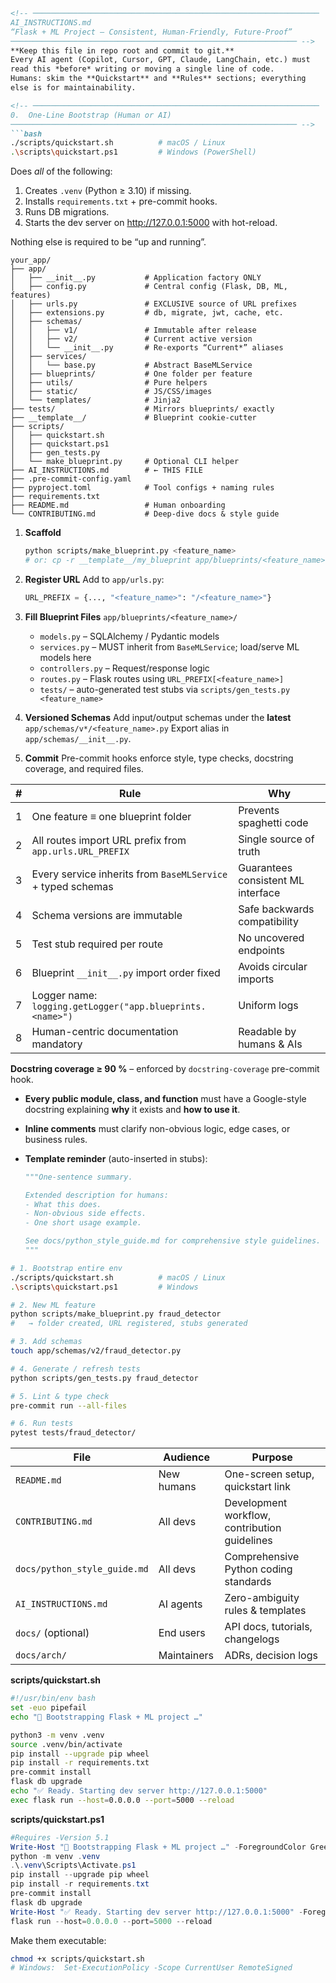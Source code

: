 ```markdown
<!-- ────────────────────────────────────────────────────────────────
AI_INSTRUCTIONS.md
“Flask + ML Project – Consistent, Human-Friendly, Future-Proof”
──────────────────────────────────────────────────────────────── -->
**Keep this file in repo root and commit to git.**
Every AI agent (Copilot, Cursor, GPT, Claude, LangChain, etc.) must
read this *before* writing or moving a single line of code.
Humans: skim the **Quickstart** and **Rules** sections; everything
else is for maintainability.

<!-- ────────────────────────────────────────────────────────────────
0.  One-Line Bootstrap (Human or AI)
──────────────────────────────────────────────────────────────── -->
```bash
./scripts/quickstart.sh          # macOS / Linux
.\scripts\quickstart.ps1         # Windows (PowerShell)
```

Does *all* of the following:

1. Creates `.venv` (Python ≥ 3.10) if missing.
2. Installs `requirements.txt` + pre-commit hooks.
3. Runs DB migrations.
4. Starts the dev server on <http://127.0.0.1:5000> with hot-reload.

Nothing else is required to be “up and running”.

<!-- ────────────────────────────────────────────────────────────────
1. Immutable Directory Layout
──────────────────────────────────────────────────────────────── -->
```
your_app/
├── app/
│   ├── __init__.py           # Application factory ONLY
│   ├── config.py             # Central config (Flask, DB, ML, features)
│   ├── urls.py               # EXCLUSIVE source of URL prefixes
│   ├── extensions.py         # db, migrate, jwt, cache, etc.
│   ├── schemas/
│   │   ├── v1/               # Immutable after release
│   │   ├── v2/               # Current active version
│   │   └── __init__.py       # Re-exports “Current*” aliases
│   ├── services/
│   │   └── base.py           # Abstract BaseMLService
│   ├── blueprints/           # One folder per feature
│   ├── utils/                # Pure helpers
│   ├── static/               # JS/CSS/images
│   └── templates/            # Jinja2
├── tests/                    # Mirrors blueprints/ exactly
├── __template__/             # Blueprint cookie-cutter
├── scripts/
│   ├── quickstart.sh
│   ├── quickstart.ps1
│   ├── gen_tests.py
│   └── make_blueprint.py     # Optional CLI helper
├── AI_INSTRUCTIONS.md        # ← THIS FILE
├── .pre-commit-config.yaml
├── pyproject.toml            # Tool configs + naming rules
├── requirements.txt
├── README.md                 # Human onboarding
└── CONTRIBUTING.md           # Deep-dive docs & style guide
```

<!-- ────────────────────────────────────────────────────────────────
2. Creating a New Feature (Deterministic)
──────────────────────────────────────────────────────────────── -->
1. **Scaffold**

   ```bash
   python scripts/make_blueprint.py <feature_name>
   # or: cp -r __template__/my_blueprint app/blueprints/<feature_name>
   ```

2. **Register URL**
   Add to `app/urls.py`:

   ```python
   URL_PREFIX = {..., "<feature_name>": "/<feature_name>"}
   ```

3. **Fill Blueprint Files**
   `app/blueprints/<feature_name>/`
   - `models.py` – SQLAlchemy / Pydantic models
   - `services.py` – MUST inherit from `BaseMLService`; load/serve ML models here
   - `controllers.py` – Request/response logic
   - `routes.py` – Flask routes using `URL_PREFIX[<feature_name>]`
   - `tests/` – auto-generated test stubs via `scripts/gen_tests.py <feature_name>`

4. **Versioned Schemas**
   Add input/output schemas under the **latest**
   `app/schemas/v*/<feature_name>.py`
   Export alias in `app/schemas/__init__.py`.

5. **Commit**
   Pre-commit hooks enforce style, type checks, docstring coverage, and
   required files.

<!-- ────────────────────────────────────────────────────────────────
3. Non-Negotiable Rules (CI & Pre-commit Enforced)
──────────────────────────────────────────────────────────────── -->
| # | Rule | Why |
|---|------|-----|
|1|One feature ≡ one blueprint folder|Prevents spaghetti code|
|2|All routes import URL prefix from `app.urls.URL_PREFIX`|Single source of truth|
|3|Every service inherits from `BaseMLService` + typed schemas|Guarantees consistent ML interface|
|4|Schema versions are immutable|Safe backwards compatibility|
|5|Test stub required per route|No uncovered endpoints|
|6|Blueprint `__init__.py` import order fixed|Avoids circular imports|
|7|Logger name: `logging.getLogger("app.blueprints.<name>")`|Uniform logs|
|8|Human-centric documentation mandatory|Readable by humans & AIs|

**Docstring coverage ≥ 90 %** – enforced by `docstring-coverage` pre-commit hook.

<!-- ────────────────────────────────────────────────────────────────
4. Docstring & Comment Guidelines (for Humans)
──────────────────────────────────────────────────────────────── -->
- **Every public module, class, and function** must have a Google-style
  docstring explaining **why** it exists and **how to use it**.
- **Inline comments** must clarify non-obvious logic, edge cases, or
  business rules.
- **Template reminder** (auto-inserted in stubs):

  ```python
  """One-sentence summary.

  Extended description for humans:
  - What this does.
  - Non-obvious side effects.
  - One short usage example.

  See docs/python_style_guide.md for comprehensive style guidelines.
  """
  ```

<!-- ────────────────────────────────────────────────────────────────
5. Quick Reference Cheat-Sheet
──────────────────────────────────────────────────────────────── -->
```bash
# 1. Bootstrap entire env
./scripts/quickstart.sh          # macOS / Linux
.\scripts\quickstart.ps1         # Windows

# 2. New ML feature
python scripts/make_blueprint.py fraud_detector
#   → folder created, URL registered, stubs generated

# 3. Add schemas
touch app/schemas/v2/fraud_detector.py

# 4. Generate / refresh tests
python scripts/gen_tests.py fraud_detector

# 5. Lint & type check
pre-commit run --all-files

# 6. Run tests
pytest tests/fraud_detector/
```

<!-- ────────────────────────────────────────────────────────────────
6. Documentation Map (Robust & Discoverable)
──────────────────────────────────────────────────────────────── -->
| File | Audience | Purpose |
|------|----------|---------|
| `README.md` | New humans | One-screen setup, quickstart link |
| `CONTRIBUTING.md` | All devs | Development workflow, contribution guidelines |
| `docs/python_style_guide.md` | All devs | Comprehensive Python coding standards |
| `AI_INSTRUCTIONS.md` | AI agents | Zero-ambiguity rules & templates |
| `docs/` (optional) | End users | API docs, tutorials, changelogs |
| `docs/arch/` | Maintainers | ADRs, decision logs |

<!-- ────────────────────────────────────────────────────────────────
7. Scripts (place in /scripts)
──────────────────────────────────────────────────────────────── -->
**scripts/quickstart.sh**

```bash
#!/usr/bin/env bash
set -euo pipefail
echo "🚀 Bootstrapping Flask + ML project …"

python3 -m venv .venv
source .venv/bin/activate
pip install --upgrade pip wheel
pip install -r requirements.txt
pre-commit install
flask db upgrade
echo "✅ Ready. Starting dev server http://127.0.0.1:5000"
exec flask run --host=0.0.0.0 --port=5000 --reload
```

**scripts/quickstart.ps1**

```powershell
#Requires -Version 5.1
Write-Host "🚀 Bootstrapping Flask + ML project …" -ForegroundColor Green
python -m venv .venv
.\.venv\Scripts\Activate.ps1
pip install --upgrade pip wheel
pip install -r requirements.txt
pre-commit install
flask db upgrade
Write-Host "✅ Ready. Starting dev server http://127.0.0.1:5000" -ForegroundColor Green
flask run --host=0.0.0.0 --port=5000 --reload
```

Make them executable:

```bash
chmod +x scripts/quickstart.sh
# Windows:  Set-ExecutionPolicy -Scope CurrentUser RemoteSigned
```

<!-- ────────────────────────────────────────────────────────────────
End of AI_INSTRUCTIONS.md
──────────────────────────────────────────────────────────────── -->
```
